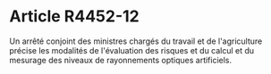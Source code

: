 # Article R4452-12

Un arrêté conjoint des ministres chargés du travail et de l'agriculture précise les modalités de l'évaluation des risques et du calcul et du mesurage des niveaux de rayonnements optiques artificiels.